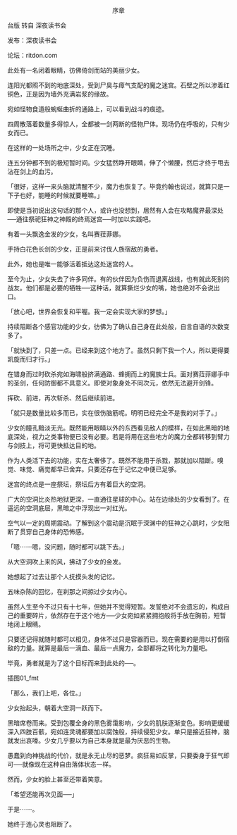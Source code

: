 <p align="center">序章</p>

台版 转自 深夜读书会

发布：深夜读书会

论坛：ritdon.com

此处有一名闭着眼睛，彷佛倚剑而站的美丽少女。

连阳光都照不到的地底深处，受到尸臭与瘴气支配的魔之迷宫。石壁之所以渗着红铜色，正是因为墙外充满岩浆的缘故。

宛如怪物食道般蜿蜒曲折的通路上，可以看到战斗的痕迹。

四周散落着数量多得惊人，全都被一剑两断的怪物尸体。现场仍在呼吸的，只有少女而已。

在这样的一处场所之中，少女正在沉睡。

连五分钟都不到的极短暂时间。少女猛然睁开眼睛，伸了个懒腰，然后才终于甩去沾在剑上的血污。

「很好，这样一来头脑就清醒不少，魔力也恢复了。毕竟约翰也说过，就算只是一下子也好，能睡的时候就要睡嘛。」

即使是当初说出这句话的那个人，或许也没想到，居然有人会在攻略魔界最深处──通往祭祀狂神之神殿的终焉迷宫──时加以实践吧。

有着一头飘逸金发的少女，名叫赛菈菲娜。

手持白花色长剑的少女，正是前来讨伐人族宿敌的勇者。

此外，她也是唯一能够活着抵达这处迷宫的人。

至今为止，少女失去了许多同伴。有的伙伴因为负伤而退离战线，也有就此死别的战友。他们都是必要的牺牲──这种话，就算撕烂少女的嘴，她也绝对不会说出口。

「放心吧，世界会恢复和平喔。我一定会实现大家的梦想。」

持续阻断各个感官功能的少女，彷佛为了确认自己身在此处般，自言自语的次数变多了。

「就快到了，只差一点。已经来到这个地方了。虽然只剩下我一个人，所以更得要凯旋而归才行。」

在错身而过时砍杀宛如海啸般挤满通路、蜂拥而上的魔族士兵。面对赛菈菲娜手中的圣剑，任何防御都不具意义。即使对象身处不同次元，依然无法避开剑锋。

挥砍、前进，再次斩杀、然后继续前进。

「就只是数量比较多而已，实在很伤脑筋呢。明明已经完全不是我的对手了。」

少女的瞳孔黯淡无光。既然能用眼睛以外的东西看见敌人的模样，在如此黑暗的地底深处，视力之类事物便已没有必要。若是将用在这些地方的魔力全都转移到臂力与剑技上，将可更快抵达目的地。

作为人类活下去的功能，实在太奢侈了。既然不能用于杀戮，那就加以阻断。嗅觉、味觉、痛觉都早已舍弃。只要还存在于记忆之中便已足够。

迷宫的终点是一座祭坛，祭坛后方有着巨大的空洞。

广大的空洞比炎热地狱更深，一直通往星球的中心。站在边缘处的少女看到了。在遥远的空洞底层，黑暗之中浮现出一对红光。

空气以一定的周期震动。了解到这个震动是沉眠于深渊中的狂神之心跳时，少女阻断了贯穿自己身体的恐怖感。

「嗯⋯⋯嗯，没问题，随时都可以跳下去。」

从大空洞吹上来的风，拂动了少女的金发。

她想起了过去让那个人抚摸头发的记忆。

五味杂陈的回忆，在刹那之间掠过少女内心。

虽然人生至今不过只有十七年，但她并不觉得短暂。发誓绝对不会遗忘的，构成自己的重要碎片，依然存在于这个地方──少女宛如紧紧拥抱般将手放在胸前，短暂地闭上眼睛。

只要还记得就随时都可以相见，身体不过只是容器而已。现在需要的是用以打倒宿敌的力量。就算是最后一滴血、最后一点魔力，全部都将之转化为力量吧。

毕竟，勇者就是为了这个目标而来到此处的──。

插图01_fmt

「那么，我们上吧，各位。」

少女抬起头，朝着大空洞一跃而下。

黑暗席卷而来。受到包覆全身的黑色雾霭影响，少女的肌肤逐渐变色。影响更缓缓深入四肢百骸，宛如连灵魂都要加以腐蚀般，持续侵犯少女。单只是接近狂神，脑就发出哀嚎。少女几乎要以为自己本身就是最为厌恶的生物。

愚蠢到向神挑战的代价，就是永无止尽的恶梦。疯狂易如反掌，只要委身于狂气即可──就像现在这种自由落体状态一样。

然而，少女的脸上甚至还带着笑意。

「希望还能再次见面──」

于是⋯⋯。

她终于连心灵也阻断了。

